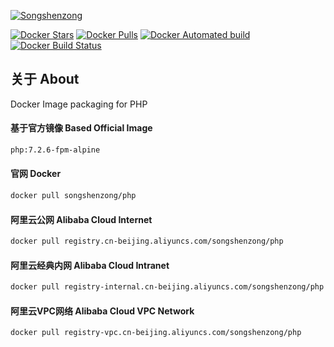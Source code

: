 [![Songshenzong](http://songshenzong.com/images/logo.png)](http://songshenzong.com)

[![Docker Stars](https://img.shields.io/docker/stars/songshenzong/php.svg?style=flat-square)](https://hub.docker.com/r/songshenzong/php/)
[![Docker Pulls](https://img.shields.io/docker/pulls/songshenzong/php.svg?style=flat-square)](https://hub.docker.com/r/songshenzong/php/)
[![Docker Automated build](https://img.shields.io/docker/automated/songshenzong/php.svg?style=flat-square)](https://hub.docker.com/r/songshenzong/php/)
[![Docker Build Status](https://img.shields.io/docker/build/songshenzong/php.svg?style=flat-square)](https://hub.docker.com/r/songshenzong/php/)


## 关于 About
Docker Image packaging for PHP


#### 基于官方镜像 Based Official Image

```bash
php:7.2.6-fpm-alpine
```

#### 官网 Docker

```bash
docker pull songshenzong/php
```

#### 阿里云公网 Alibaba Cloud Internet

```bash
docker pull registry.cn-beijing.aliyuncs.com/songshenzong/php
```

#### 阿里云经典内网 Alibaba Cloud Intranet

```bash
docker pull registry-internal.cn-beijing.aliyuncs.com/songshenzong/php
```


#### 阿里云VPC网络 Alibaba Cloud VPC Network

```bash
docker pull registry-vpc.cn-beijing.aliyuncs.com/songshenzong/php
```
